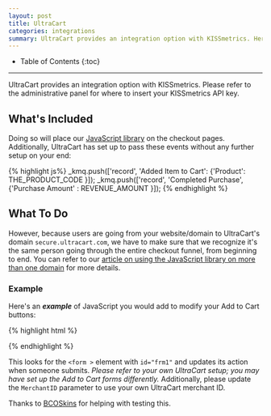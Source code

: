 ```yaml
---
layout: post
title: UltraCart
categories: integrations
summary: UltraCart provides an integration option with KISSmetrics. Here's what you need to know.
---
```

* Table of Contents
{:toc}
* * *

UltraCart provides an integration option with KISSmetrics. Please refer to the administrative panel for where to insert your KISSmetrics API key.

## What's Included

Doing so will place our [JavaScript library][js] on the checkout pages. Additionally, UltraCart has set up to pass these events without any further setup on your end:

{% highlight js%}
_kmq.push(['record', 'Added Item to Cart': {'Product': THE_PRODUCT_CODE  }]);
_kmq.push(['record', 'Completed Purchase', {'Purchase Amount' : REVENUE_AMOUNT }]);
{% endhighlight %}

## What To Do

However, because users are going from your website/domain to UltraCart's domain `secure.ultracart.com`, we have to make sure that we recognize it's the same person going through the entire checkout funnel, from beginning to end. You can refer to our [article on using the JavaScript library on more than one domain][domains] for more details.

### Example

Here's an ***example*** of JavaScript you would add to modify your Add to Cart buttons:

{% highlight html %}
<script type="text/javascript">
// This block would go below the main JavaScript code we provide in kissmetrics.com/settings

_kmq.push(function()
  { document.getElementById("frm1").action = 'http://secure.ultracart.com/cgi-bin/UCEditor?MerchantID=foo&kmi=' + encodeURIComponent(KM.i());
  } );
</script>
{% endhighlight %}

This looks for the `<form >` element with `id="frm1"` and updates its action when someone submits. *Please refer to your own UltraCart setup; you may have set up the Add to Cart forms differently.* Additionally, please update the `MerchantID` parameter to use your own UltraCart merchant ID.

Thanks to [BCOSkins][bco] for helping with testing this.

[js]: /apis/javascript
[domains]: /apis/javascript/tracking-multiple-domains
[bco]: http://www.bcoskins.com

[live]: http://support.kissmetrics.com/tools/live